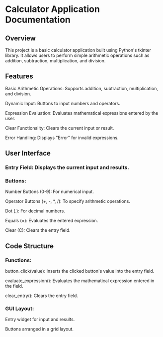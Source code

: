 # Calculator Application Documentation

## Overview
This project is a basic calculator application built using Python's tkinter library. It allows users to perform simple arithmetic operations such as addition, subtraction, multiplication, and division.

## Features
Basic Arithmetic Operations: Supports addition, subtraction, multiplication, and division.

Dynamic Input: Buttons to input numbers and operators.

Expression Evaluation: Evaluates mathematical expressions entered by the user.

Clear Functionality: Clears the current input or result.

Error Handling: Displays "Error" for invalid expressions.

## User Interface
### Entry Field: Displays the current input and results.

### Buttons:
Number Buttons (0-9): For numerical input.

Operator Buttons (+, -, *, /): To specify arithmetic operations.

Dot (.): For decimal numbers.

Equals (=): Evaluates the entered expression.

Clear (C): Clears the entry field.

## Code Structure
### Functions:
button_click(value): Inserts the clicked button's value into the entry field. 

evaluate_expression(): Evaluates the mathematical expression entered in the field.

clear_entry(): Clears the entry field.
### GUI Layout:
Entry widget for input and results.

Buttons arranged in a grid layout.
